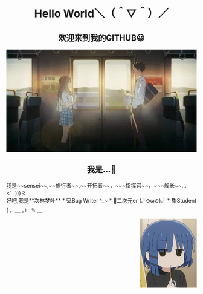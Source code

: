 <h1 align="center">Hello World＼（＾▽＾）／</h1>
<h2 align="center">欢迎来到我的GITHUB😃</h2>
<div align="center">
<img src="https://raw.githubusercontent.com/cilinmengye/cilinmengye/main/resource-warehouse/b2.webp" align="center"/>
</div>

<h2 align="center">我是...🤔</h2>
我是~~sensei~~,~~旅行者~~,~~开拓者~~，~~~指挥官~~，~~~舰长~~...<゜)))彡
                                                  
<div align="left">
  好吧,我是**次林梦叶**
* 💻Bug Writer ^_~
* 💖二次元er (☄⊙ω⊙)☄
* 📚Student ( 。＿ 。） ✎ ＿
</div>

<img src="https://github.com/RivTian/RivTian/blob/master/sticker/chewingLyo.gif?raw=true" align="right" width="150px"></img>




<!--
**cilinmengye/cilinmengye** is a ✨ _special_ ✨ repository because its `README.md` (this file) appears on your GitHub profile.

Here are some ideas to get you started:

- 🔭 I’m currently working on ...
- 🌱 I’m currently learning ...
- 👯 I’m looking to collaborate on ...
- 🤔 I’m looking for help with ...
- 💬 Ask me about ...
- 📫 How to reach me: ...
- 😄 Pronouns: ...
- ⚡ Fun fact: ...
-->
